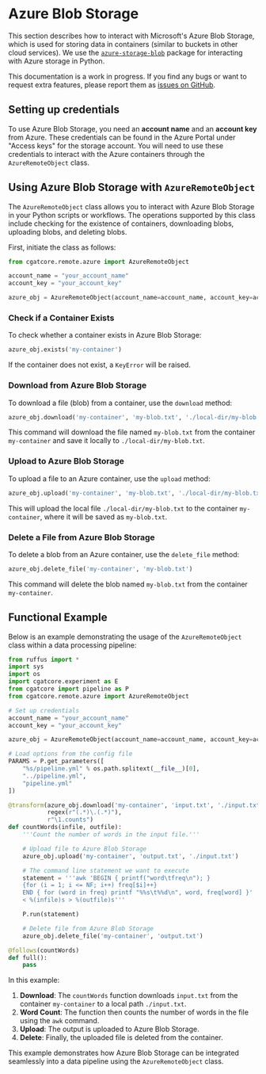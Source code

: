 # Azure Blob Storage

This section describes how to interact with Microsoft's Azure Blob Storage, which is used for storing data in containers (similar to buckets in other cloud services). We use the [`azure-storage-blob`](https://pypi.org/project/azure-storage-blob/) package for interacting with Azure storage in Python.

This documentation is a work in progress. If you find any bugs or want to request extra features, please report them as [issues on GitHub](https://github.com/cgat-developers/cgat-core/issues).

## Setting up credentials

To use Azure Blob Storage, you need an **account name** and an **account key** from Azure. These credentials can be found in the Azure Portal under "Access keys" for the storage account. You will need to use these credentials to interact with the Azure containers through the `AzureRemoteObject` class.

## Using Azure Blob Storage with `AzureRemoteObject`

The `AzureRemoteObject` class allows you to interact with Azure Blob Storage in your Python scripts or workflows. The operations supported by this class include checking for the existence of containers, downloading blobs, uploading blobs, and deleting blobs.

First, initiate the class as follows:

```python
from cgatcore.remote.azure import AzureRemoteObject

account_name = "your_account_name"
account_key = "your_account_key"

azure_obj = AzureRemoteObject(account_name=account_name, account_key=account_key)
```

### Check if a Container Exists

To check whether a container exists in Azure Blob Storage:

```python
azure_obj.exists('my-container')
```

If the container does not exist, a `KeyError` will be raised.

### Download from Azure Blob Storage

To download a file (blob) from a container, use the `download` method:

```python
azure_obj.download('my-container', 'my-blob.txt', './local-dir/my-blob.txt')
```

This command will download the file named `my-blob.txt` from the container `my-container` and save it locally to `./local-dir/my-blob.txt`.

### Upload to Azure Blob Storage

To upload a file to an Azure container, use the `upload` method:

```python
azure_obj.upload('my-container', 'my-blob.txt', './local-dir/my-blob.txt')
```

This will upload the local file `./local-dir/my-blob.txt` to the container `my-container`, where it will be saved as `my-blob.txt`.

### Delete a File from Azure Blob Storage

To delete a blob from an Azure container, use the `delete_file` method:

```python
azure_obj.delete_file('my-container', 'my-blob.txt')
```

This command will delete the blob named `my-blob.txt` from the container `my-container`.

## Functional Example

Below is an example demonstrating the usage of the `AzureRemoteObject` class within a data processing pipeline:

```python
from ruffus import *
import sys
import os
import cgatcore.experiment as E
from cgatcore import pipeline as P
from cgatcore.remote.azure import AzureRemoteObject

# Set up credentials
account_name = "your_account_name"
account_key = "your_account_key"

azure_obj = AzureRemoteObject(account_name=account_name, account_key=account_key)

# Load options from the config file
PARAMS = P.get_parameters([
    "%s/pipeline.yml" % os.path.splitext(__file__)[0],
    "../pipeline.yml",
    "pipeline.yml"
])

@transform(azure_obj.download('my-container', 'input.txt', './input.txt'),
           regex(r"(.*)\.(.*)"),
           r"\1.counts")
def countWords(infile, outfile):
    '''Count the number of words in the input file.'''

    # Upload file to Azure Blob Storage
    azure_obj.upload('my-container', 'output.txt', './input.txt')

    # The command line statement we want to execute
    statement = '''awk 'BEGIN { printf("word\tfreq\n"); } 
    {for (i = 1; i <= NF; i++) freq[$i]++}
    END { for (word in freq) printf "%%s\t%%d\n", word, freq[word] }'
    < %(infile)s > %(outfile)s'''

    P.run(statement)

    # Delete file from Azure Blob Storage
    azure_obj.delete_file('my-container', 'output.txt')

@follows(countWords)
def full():
    pass
```

In this example:

1. **Download**: The `countWords` function downloads `input.txt` from the container `my-container` to a local path `./input.txt`.
2. **Word Count**: The function then counts the number of words in the file using the `awk` command.
3. **Upload**: The output is uploaded to Azure Blob Storage.
4. **Delete**: Finally, the uploaded file is deleted from the container.

This example demonstrates how Azure Blob Storage can be integrated seamlessly into a data pipeline using the `AzureRemoteObject` class.